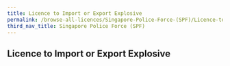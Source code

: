 ```yaml
---
title: Licence to Import or Export Explosive
permalink: /browse-all-licences/Singapore-Police-Force-(SPF)/Licence-to-Import-or-Export-Explosive
third_nav_title: Singapore Police Force (SPF)
---
```

## Licence to Import or Export Explosive
